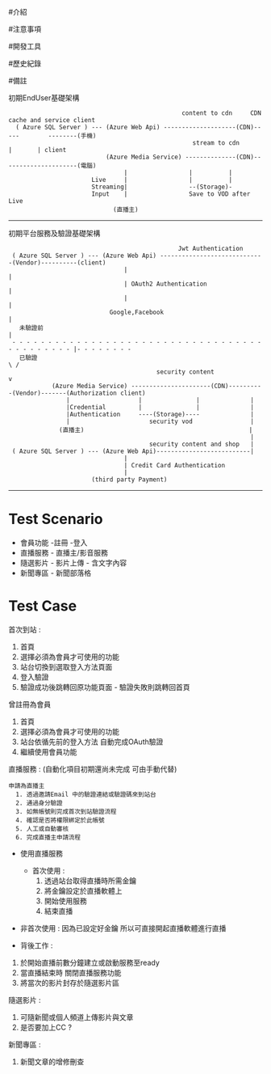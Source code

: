 #介紹


#注意事項
 

#開發工具


#歷史紀錄


#備註

  初期EndUser基礎架構
```
			                                    content to cdn     CDN cache and service client
  ( Azure SQL Server ) --- (Azure Web Api) --------------------(CDN)-----        --------(手機)
                                                   stream to cdn        |       | client
                           (Azure Media Service) --------------(CDN)---------------------(電腦)
		                       	|   	          |	         |
		               Live  	|                 |          |
		               Streaming|                 --(Storage)-
		               Input 	|                 Save to VOD after Live
		                     (直播主)
```
----------------------------------------------------------------------------------------------------------------
  初期平台服務及驗證基礎架構
```
					                           Jwt Authentication
 ( Azure SQL Server ) --- (Azure Web Api) -----------------------------(Vendor)----------(client)
	                    		|							                             |
	                    		| OAuth2 Authentication                                  |
	                    		|                                                        |
	                    	Google,Facebook                                              |
   未驗證前　                                                                             |
 - - - - - - - - - - - - - - - - - - - - - - - - - - - - - - - - - - - - - - - - - - - - |- - - - - - - - 
   已驗證　                                                                              \ / 
						                 security content                                v
            (Azure Media Service) ----------------------(CDN)----------(Vendor)-------(Authorization client)
			   	|		            |				|              |
				|Credential         |				|              |
				|Authentication     ----(Storage)----              |
				|                      security vod                |
			  (直播主)　                                            |
                                                                   |
                                       security content and shop   |
 ( Azure SQL Server ) --- (Azure Web Api)--------------------------|
                                |
                                | Credit Card Authentication
                                |
                       (third party Payment)
```
------------------------------------------------------------------------------------------------------------
# Test Scenario
 - 會員功能 
	-註冊
	-登入
 - 直播服務 - 直播主/影音服務
 - 隨選影片 - 影片上傳
		   - 含文字內容
 - 新聞專區 - 新聞部落格

# Test Case

首次到站 :
1. 首頁 
2. 選擇必須為會員才可使用的功能
3. 站台切換到選取登入方法頁面 
4. 登入驗證 
5. 驗證成功後跳轉回原功能頁面 - 驗證失敗則跳轉回首頁

曾註冊為會員
1. 首頁
2. 選擇必須為會員才可使用的功能
3. 站台依循先前的登入方法 自動完成OAuth驗證
4. 繼續使用會員功能

直播服務 : (自動化項目初期還尚未完成 可由手動代替)

	申請為直播主
	  1. 透過邀請Email 中的驗證連結或驗證碼來到站台
	  2. 通過身分驗證
	  3. 如無帳號則完成首次到站驗證流程
	  4. 確認是否將權限綁定於此帳號
	  5. 人工或自動審核
	  6. 完成直播主申請流程

  - 使用直播服務
    - 首次使用 :
		1. 透過站台取得直播時所需金鑰
		2. 將金鑰設定於直播軟體上
		3. 開始使用服務
		4. 結束直播

  - 非首次使用 : 因為已設定好金鑰 所以可直接開起直播軟體進行直播

  - 背後工作 :
   1. 於開始直播前數分鐘建立或啟動服務至ready
   2. 當直播結束時 關閉直播服務功能
   3. 將當次的影片封存於隨選影片區

隨選影片 :
  1. 可隨新聞或個人頻道上傳影片與文章
  2. 是否要加上CC ? 

新聞專區 :
  1. 新聞文章的增修刪查
	